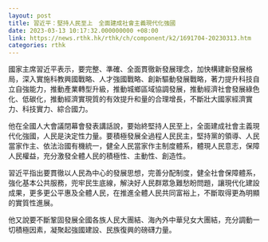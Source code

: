 ```yaml
---
layout: post
title: 習近平：堅持人民至上　全面建成社會主義現代化強國
date: 2023-03-13 10:17:32.000000000 +08:00
link: https://news.rthk.hk/rthk/ch/component/k2/1691704-20230313.htm
categories: rthk
---
```


國家主席習近平表示，要完整、準確、全面貫徹新發展理念，加快構建新發展格局，深入實施科教興國戰略、人才強國戰略、創新驅動發展戰略，著力提升科技自立自強能力，推動產業轉型升級，推動城鄉區域協調發展，推動經濟社會發展綠色化、低碳化，推動經濟實現質的有效提升和量的合理增長，不斷壯大國家經濟實力、科技實力、綜合國力。

他在全國人大會議閉幕會發表講話說，要始終堅持人民至上，全面建成社會主義現代化強國，人民是決定性力量。要積極發展全過程人民民主，堅持黨的領導、人民當家作主、依法治國有機統一，健全人民當家作主制度體系，體現人民意志，保障人民權益，充分激發全體人民的積極性、主動性、創造性。

習近平指出要貫徹以人民為中心的發展思想，完善分配制度，健全社會保障體系，強化基本公共服務，兜牢民生底線，解決好人民群眾急難愁盼問題，讓現代化建設成果，更多更公平惠及全體人民，在推進全體人民共同富裕上，不斷取得更為明顯的實質性進展。

他又說要不斷鞏固發展全國各族人民大團結、海內外中華兒女大團結，充分調動一切積極因素，凝聚起強國建設、民族復興的磅礴力量。

